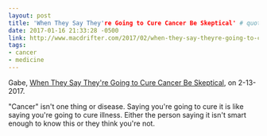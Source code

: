 ```yaml
---
layout: post
title: 'When They Say They're Going to Cure Cancer Be Skeptical' # quotes allow forbidden characters
date: 2017-01-16 21:33:28 -0500
link: http://www.macdrifter.com/2017/02/when-they-say-theyre-going-to-cure-cancer-be-skeptical-link.html
tags:
- cancer
- medicine
---
```


Gabe, [When They Say They're Going to Cure Cancer Be Skeptical](http://www.macdrifter.com/2017/02/when-they-say-theyre-going-to-cure-cancer-be-skeptical-link.html), on 2-13-2017.

"Cancer" isn't one thing or disease. Saying you're going to cure it is like saying you're going to cure illness. Either the person saying it isn't smart enough to know this or they think you're not. 